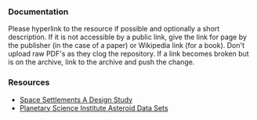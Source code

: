 ### Documentation
Please hyperlink to the resource if possible and optionally a short description.
If it is not accessible by a public link, give the link for page by the publisher
(in the case of a paper) or Wikipedia link (for a book). Don't upload raw PDF's
as they clog the repository. If a link becomes broken but is on the archive, link to
the archive and push the change.
### Resources
  - [Space Settlements A Design Study](http://large.stanford.edu/courses/2016/ph240/martelaro2/docs/nasa-sp-413.pdf)
  - [Planetary Science Institute Asteroid Data Sets](https://sbn.psi.edu/pds/archive/asteroids.html)

